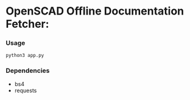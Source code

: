 # OpenSCAD Offline Documentation Fetcher:


### Usage

    python3 app.py

### Dependencies

 - bs4
 - requests

  

